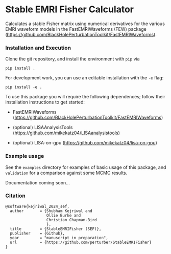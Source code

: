 # Stable EMRI Fisher Calculator

Calculates a stable Fisher matrix using numerical derivatives for the various EMRI waveform models in the FastEMRIWaveforms (FEW) package (https://github.com/BlackHolePerturbationToolkit/FastEMRIWaveforms). 

### Installation and Execution
Clone the git repository, and install the environment with `pip` via
```console
pip install .
```
For development work, you can use an editable installation with the `-e` flag:
```console
pip install -e .
```

To use this package you will require the following dependences; follow their installation instructions to get started:

- FastEMRIWaveforms (https://github.com/BlackHolePerturbationToolkit/FastEMRIWaveforms)

- (optional) LISAAnalysisTools (https://github.com/mikekatz04/LISAanalysistools)

- (optional) LISA-on-gpu (https://github.com/mikekatz04/lisa-on-gpu)

### Example usage
See the `examples` directory for examples of basic usage of this package, and `validation` for a comparison against some MCMC results.

Documentation coming soon...

### Citation
```
@software{kejriwal_2024_sef,
  author       = {Shubham Kejriwal and
                  Ollie Burke and
                  Christian Chapman-Bird
                  },
  title        = {StableEMRIFisher (SEF)},
  publisher    = {Github},
  year         = "manuscript in preparation",
  url          = {https://github.com/perturber/StableEMRIFisher}
}
```
<!-- 
### Processing the data

1. The directory `MCMC_FM_Data` contains a jupyter notebook `Process_Results.ipynb' that can be used to generate corner plots to check the MCMC simulation alongside the FM results.  
2. It is necessary to create directories: `data\_files/FM\_results` and `data\_files/MCMC\_results` and add the relevant data to those directories. The notebook reads in data from these two directories and produces a corner plot. The data is large, these will need to be sent separately. 
3. The directory `MCMC\_FM\_Data/plots` will have plots saved to it. 

 -->
